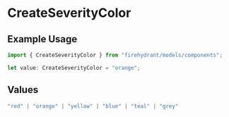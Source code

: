 # CreateSeverityColor

## Example Usage

```typescript
import { CreateSeverityColor } from "firehydrant/models/components";

let value: CreateSeverityColor = "orange";
```

## Values

```typescript
"red" | "orange" | "yellow" | "blue" | "teal" | "grey"
```